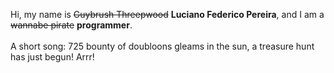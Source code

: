 Hi, my name is ~~Guybrush Threepwood~~ **Luciano Federico Pereira**, and I am a ~~wannabe pirate~~ **programmer**.<br><br>A short song: 725 bounty of doubloons gleams in the sun, a treasure hunt has just begun! Arrr!
